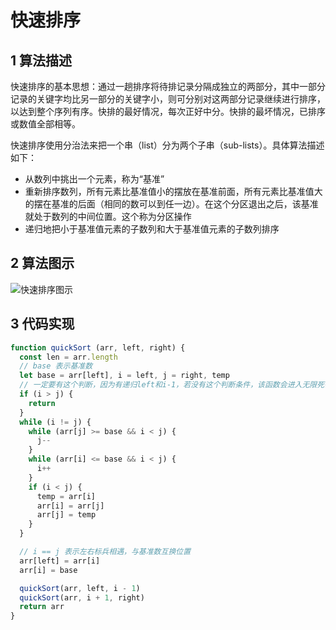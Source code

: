 # 快速排序

## 1 算法描述

快速排序的基本思想：通过一趟排序将待排记录分隔成独立的两部分，其中一部分记录的关键字均比另一部分的关键字小，则可分别对这两部分记录继续进行排序，以达到整个序列有序。快排的最好情况，每次正好中分。快排的最坏情况，已排序或数值全部相等。

快速排序使用分治法来把一个串（list）分为两个子串（sub-lists）。具体算法描述如下：

* 从数列中挑出一个元素，称为“基准”
* 重新排序数列，所有元素比基准值小的摆放在基准前面，所有元素比基准值大的摆在基准的后面（相同的数可以到任一边）。在这个分区退出之后，该基准就处于数列的中间位置。这个称为分区操作
* 递归地把小于基准值元素的子数列和大于基准值元素的子数列排序

## 2 算法图示

![快速排序图示](/sort/quickSort.gif)

## 3 代码实现

```js
function quickSort (arr, left, right) {
  const len = arr.length
  // base 表示基准数
  let base = arr[left], i = left, j = right, temp
  // 一定要有这个判断，因为有递归left和i-1，若没有这个判断条件，该函数会进入无限死错位递归
  if (i > j) {
    return
  }
  while (i != j) {
    while (arr[j] >= base && i < j) {
      j--
    }
    while (arr[i] <= base && i < j) {
      i++
    }
    if (i < j) {
      temp = arr[i]
      arr[i] = arr[j]
      arr[j] = temp
    }
  }

  // i == j 表示左右标兵相遇，与基准数互换位置
  arr[left] = arr[i]
  arr[i] = base

  quickSort(arr, left, i - 1)
  quickSort(arr, i + 1, right)
  return arr
}
```